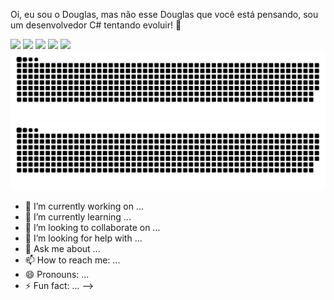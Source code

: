 Oi, eu sou o Douglas, mas não esse Douglas que você está pensando, sou um desenvolvedor C# tentando evoluir! 👋
<div>
            <img height="180em" src="https://cdn.jsdelivr.net/gh/devicons/devicon@latest/icons/dot-net/dot-net-original-wordmark.svg" />
            <img height="180em" src="https://cdn.jsdelivr.net/gh/devicons/devicon@latest/icons/dotnetcore/dotnetcore-original.svg" />            
            <img height="180em" src="https://cdn.jsdelivr.net/gh/devicons/devicon@latest/icons/react/react-original-wordmark.svg" />
            <img height="180em" src="https://cdn.jsdelivr.net/gh/devicons/devicon@latest/icons/microsoftsqlserver/microsoftsqlserver-original-wordmark.svg" />
            <img height="180em" src="https://cdn.jsdelivr.net/gh/devicons/devicon@latest/icons/blazor/blazor-original.svg" />
</div>
<div>
            <picture>
              <source media="(prefers-color-scheme: dark)" srcset="https://raw.githubusercontent.com/Douglasdossantos/Douglasdossantos/output/github-contribution-grid-snake-dark.svg">
              <source media="(prefers-color-scheme: light)" srcset="https://raw.githubusercontent.com/Douglasdossantos/Douglasdossantos/output/github-contribution-grid-snake.svg">
              <img alt="github contribution grid snake animation" src="https://raw.githubusercontent.com/Douglasdossantos/Douglasdossantos/output/github-contribution-grid-snake.svg">
            </picture>
</div>

<picture>
  <source media="(prefers-color-scheme: dark)" srcset="https://raw.githubusercontent.com/platane/platane/output/github-contribution-grid-snake-dark.svg">
  <source media="(prefers-color-scheme: light)" srcset="https://raw.githubusercontent.com/platane/platane/output/github-contribution-grid-snake.svg">
  <img alt="github contribution grid snake animation" src="https://raw.githubusercontent.com/platane/platane/output/github-contribution-grid-snake.svg">
</picture>

- 🔭 I’m currently working on ...
- 🌱 I’m currently learning ...
- 👯 I’m looking to collaborate on ...
- 🤔 I’m looking for help with ...
- 💬 Ask me about ...
- 📫 How to reach me: ...
- 😄 Pronouns: ...
- ⚡ Fun fact: ...
-->
